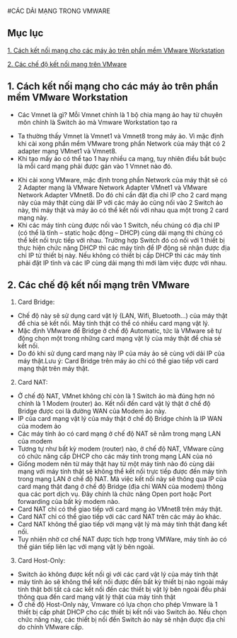 #CÁC DẢI MẠNG TRONG VMWARE
## Mục lục
[1. Cách kết nối mạng cho các máy ảo trên phần mềm VMware Workstation ](#cach-kn)

[2. Các chế độ kết nối mạng trên VMware](#cac-cd)

## <a name = "cach-kn"></a> 1. Cách kết nối mạng cho các máy ảo trên phần mềm VMware Workstation

-  Các Vmnet là gì? Mỗi Vmnet chính là 1 bộ chia mạng ảo hay từ chuyên môn chính là Switch ảo mà Vmware Workstation tạo ra
  * Ta thường thấy Vmnet là Vmnet1 và Vmnet8 trong máy ảo. Vì mặc định khi cài xong phần mềm VMware trong phần Network của máy thật có 2 adapter mạng VMnet1 và Vmnet8.
  * Khi tạo mấy ảo có thể tạo 1 hay nhiều ca mạng,  tuy nhiên điều bắt buộc là mỗi card mạng phải được gán vào 1 Vmnet nào đó.
- Khi cài xong VMware, mặc định trong phần Network của máy thật sẽ có 2 Adapter mạng là VMware Network Adapter VMnet1 và VMware Network Adapter VMnet8. Do đó chỉ cần đặt địa chỉ IP cho 2 card mạng này của máy thật cùng dải IP với các máy ảo cũng nối vào 2 Switch ảo này, thì máy thật và máy ảo có thể kết nối với nhau qua một trong 2 card mạng này.
- Khi các máy tính cùng được nối vào 1 Switch, nếu chúng có địa chỉ IP (có thể là tĩnh – static hoặc động – DHCP) cùng dải mạng thì chúng có thể kết nối trực tiếp với nhau. Trường hợp Switch đó có nối với 1 thiết bị thực hiện chức năng DHCP thì các máy tính để IP động sẽ nhận được địa chỉ IP từ thiết bị này. Nếu không có thiết bị cấp DHCP thì các máy tính phải đặt IP tĩnh và các IP cùng dải mạng thì mới làm việc được với nhau.

## <a name = "cach-kn"></a> 2. Các chế độ kết nối mạng trên VMware
1. Card Bridge:
 - Chế độ này sẽ sử dụng card vật lý (LAN, Wifi, Bluetooth…) của máy thật để chia sẻ kết nối. Máy tính thật có thể có nhiều card mạng vật lý.
 - Mặc định VMware để Bridge ở chế độ Automatic, tức là VMware sẽ tự động chọn một trong những card mạng vật lý của máy thật để chia sẻ kết nối.
 - Do đó khi sử dụng card mạng này IP của máy ảo sẽ cùng với dải IP của máy thật.Lưu ý: Card Bridge trên máy ảo chỉ có thể giao tiếp với card mạng thật trên máy thật.
2. Card NAT:
 - Ở chế độ NAT, VMnet không chỉ còn là 1 Switch ảo mà đúng hơn nó chính là 1 Modem (router) ảo. Kết nối đến card vật lý thật ở chế độ Bridge được coi là đường WAN của Modem ảo này.
 - IP của card mạng vật lý của máy thật ở chế độ Bridge chính là IP WAN của modem ảo
 - Các máy tính ảo có card mạng ở chế độ NAT sẽ nằm trong mạng LAN của modem
 - Tương tự như bất kỳ modem (router) nào, ở chế độ NAT, VMware cũng có chức năng cấp DHCP cho các máy tính trong mạng LAN của nó
  - Giống modem nên từ máy thật hay từ một máy tính nào đó cùng dải mạng với máy tính thật sẽ không thể kết nối trực tiếp được đến máy tính trong mạng LAN ở chế độ NAT. Mà việc kết nối này sẽ thông qua IP của card mạng thật đang ở chế độ Bridge (địa chỉ WAN của modem) thông qua các port dịch vụ. Đây chính là chức năng Open port hoặc Port forwarding của bất kỳ modem nào.
  - Card NAT chỉ có thể giao tiếp với card mạng ảo VMnet8 trên máy thật.
  - Card NAT chỉ có thể giao tiếp với các card NAT trên các máy ảo khác.
  - Card NAT không thể giao tiếp với mạng vật lý mà máy tính thật đang kết nối. 
  - Tuy nhiên nhờ cơ chế NAT được tích hợp trong VMWare, máy tính ảo có thể gián tiếp liên lạc với mạng vật lý bên ngoài.

3. Card Host-Only:
 - Switch ảo không được kết nối gì với các card vật lý của máy tính thật
 - máy tính ảo sẽ không thể kết nối được đến bất kỳ thiết bị nào ngoài máy tính thật bởi tất cả các kết nối đến các thiết bị vật lý bên ngoài đều phải thông qua đến card mạng vật lý thật của máy tính thật
 - Ở chế độ Host-Only này, Vmware có lựa chọn cho phép Vmware là 1 thiết bị cấp phát DHCP cho các thiết bị kết nối vào Switch ảo. Nếu chọn chức năng này, các thiết bị nối đến Switch ảo này sẽ nhận được địa chỉ do chính VMware cấp.



